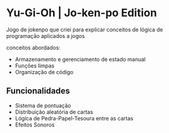 # Yu-Gi-Oh | Jo-ken-po Edition

Jogo de jokenpo que criei para explicar conceitos de lógica de programação aplicados a jogos

conceitos abordados:

- Armazenamento e gerenciamento de estado manual
- Funções limpas
- Organização de código


## Funcionalidades
- Sistema de pontuação
- Distribuição aleatória de cartas
- Lógica de Pedra-Papel-Tesoura entre as cartas
- Efeitos Sonoros
